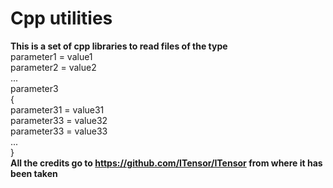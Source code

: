 # Cpp utilities
**This is a set of cpp libraries to read files of the type <br/>**
parameter1 = value1 <br/>
parameter2 = value2 <br/>
... <br/>
parameter3 <br/>
{ <br/>
parameter31 = value31 <br/>
parameter33 = value32 <br/>
parameter33 = value33 <br/>
... <br/>
} <br/>
**All the credits go to https://github.com/ITensor/ITensor from where it has been taken <br/>**
